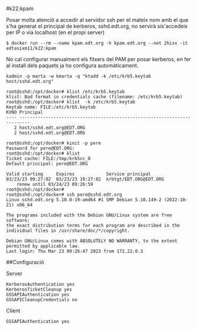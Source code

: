 #k22:kpam

Posar molta atenció a accedir al servidor ssh per el mateix nom amb el que s'ha
generat el principal de kerberos, sshd.edt.org, no servirà sis'accedeix per IP o 
via localhost (en el propi server)

```
$ docker run --rm --name kpam.edt.org -h kpam.edt.org --net 2hisx -it edtasixm11/k22:kpam
```

No cal configurar manualment els fitxers del PAM per posar kerberos,
en fer al install dels paquets ja ho configura automàticament.

```
kadmin -p marta -w kmarta -q "ktadd -k /etc/krb5.keytab host/sshd.edt.org"

root@sshd:/opt/docker# klist /etc/krb5.keytab 
klist: Bad format in credentials cache (filename: /etc/krb5.keytab)
root@sshd:/opt/docker# klist  -k /etc/krb5.keytab 
Keytab name: FILE:/etc/krb5.keytab
KVNO Principal
---- --------------------------------------------------------------------------
   2 host/sshd.edt.org@EDT.ORG
   2 host/sshd.edt.org@EDT.ORG
```

```
root@sshd:/opt/docker# kinit -p pere
Password for pere@EDT.ORG: 
root@sshd:/opt/docker# klist 
Ticket cache: FILE:/tmp/krb5cc_0
Default principal: pere@EDT.ORG

Valid starting     Expires            Service principal
03/23/23 09:27:02  03/23/23 19:27:02  krbtgt/EDT.ORG@EDT.ORG
	renew until 03/24/23 09:26:59
root@sshd:/opt/docker# 
root@sshd:/opt/docker# ssh pere@sshd.edt.org
Linux sshd.edt.org 5.10.0-19-amd64 #1 SMP Debian 5.10.149-2 (2022-10-21) x86_64

The programs included with the Debian GNU/Linux system are free software;
the exact distribution terms for each program are described in the
individual files in /usr/share/doc/*/copyright.

Debian GNU/Linux comes with ABSOLUTELY NO WARRANTY, to the extent
permitted by applicable law.
Last login: Thu Mar 23 09:26:47 2023 from 172.22.0.3
```

##Configuració

Server
```
KerberosAuthentication yes
KerberosTicketCleanup yes
GSSAPIAuthentication yes
GSSAPICleanupCredentials no
```
Client
```
GSSAPIAuthentication yes
```

